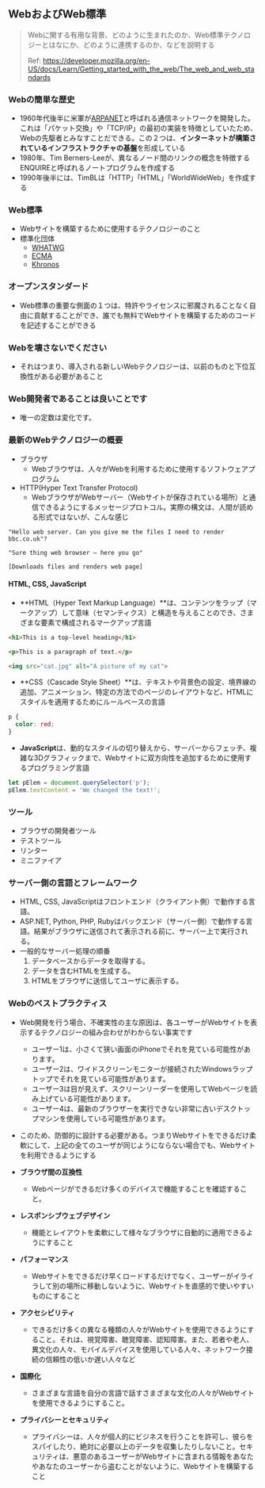 ## WebおよびWeb標準

> Webに関する有用な背景、どのように生まれたのか、Web標準テクノロジーとはなにか、どのように連携するのか、などを説明する
>
> Ref: https://developer.mozilla.org/en-US/docs/Learn/Getting_started_with_the_web/The_web_and_web_standards

### Webの簡単な歴史

- 1960年代後半に米軍が[ARPANET](https://developer.mozilla.org/en-US/docs/Glossary/Arpanet)と呼ばれる通信ネットワークを開発した。これは「パケット交換」や「TCP/IP」の最初の実装を特徴としていたため、Webの先駆者とみなすことだできる。この２つは、**インターネットが構築されているインフラストラクチャの基盤**を形成している
- 1980年、Tim Berners-Leeが、異なるノード間のリンクの概念を特徴するENQUIREと呼ばれるノートプログラムを作成する
- 1990年後半には、TimBLは「HTTP」「HTML」「WorldWideWeb」を作成する

### Web標準

- Webサイトを構築するために使用するテクノロジーのこと
- 標準化団体
  - [WHATWG](https://whatwg.org/)
  - [ECMA](https://www.ecma-international.org/)
  - [Khronos](https://www.khronos.org/)

### オープンスタンダード

- Web標準の重要な側面の１つは、特許やライセンスに邪魔されることなく自由に貢献することができ、誰でも無料でWebサイトを構築するためのコードを記述することができる

### Webを壊さないでください

- それはつまり、導入される新しいWebテクノロジーは、以前のものと下位互換性がある必要があること

### Web開発者であることは良いことです

- 唯一の定数は変化です。

### 最新のWebテクノロジーの概要

- ブラウザ
  - Webブラウザは、人々がWebを利用するために使用するソフトウェアプログラム
- HTTP(Hyper Text Transfer Protocol)
  - WebブラウザがWebサーバー（Webサイトが保存されている場所）と通信できるようにするメッセージプロトコル。実際の構文は、人間が読める形式ではないが、こんな感じ

```text
"Hello web server. Can you give me the files I need to render bbc.co.uk"?

"Sure thing web browser — here you go"

[Downloads files and renders web page]
```

#### HTML, CSS, JavaScript

- **HTML（Hyper Text Markup Language）**は、コンテンツをラップ（マークアップ）して意味（セマンティクス）と構造を与えることのでき、さまざまな要素で構成されるマークアップ言語

```html
<h1>This is a top-level heading</h1>

<p>This is a paragraph of text.</p>

<img src="cat.jpg" alt="A picture of my cat">
```

- **CSS（Cascade Style Sheet）**は、テキストや背景色の設定、境界線の追加、アニメーション、特定の方法でのページのレイアウトなど、HTMLにスタイルを適用するためにルールベースの言語

```css
p {
  color: red;
}
```

- **JavaScript**は、動的なスタイルの切り替えから、サーバーからフェッチ、複雑な3Dグラフィックまで、Webサイトに双方向性を追加するために使用するプログラミング言語

```javascript
let pElem = document.querySelector('p');
pElem.textContent = 'We changed the text!';
```

### ツール

- ブラウザの開発者ツール
- テストツール
- リンター
- ミニファイア

### サーバー側の言語とフレームワーク

- HTML, CSS, JavaScriptはフロントエンド（クライアント側）で動作する言語。
- ASP.NET, Python, PHP, Rubyはバックエンド（サーバー側）で動作する言語。結果がブラウザに送信されて表示される前に、サーバー上で実行される。
- 一般的なサーバー処理の順番
  1. データベースからデータを取得する。
  1. データを含むHTMLを生成する。
  1. HTMLをブラウザに送信してユーザに表示する。

### Webのベストプラクティス

- Web開発を行う場合、不確実性の主な原因は、各ユーザーがWebサイトを表示するテクノロジーの組み合わせがわからない事実です
  - ユーザー1は、小さくて狭い画面のiPhoneでそれを見ている可能性があります。
  - ユーザー2は、ワイドスクリーンモニターが接続されたWindowsラップトップでそれを見ている可能性があります。
  - ユーザー3は目が見えず、スクリーンリーダーを使用してWebページを読み上げている可能性があります。
  - ユーザー4は、最新のブラウザーを実行できない非常に古いデスクトップマシンを使用している可能性があります。
- このため、防御的に設計する必要がある。つまりWebサイトをできるだけ柔軟にして、上記の全てのユーザが同じようにならない場合でも、Webサイトを利用できるようにする

- **ブラウザ間の互換性**
  - Webページができるだけ多くのデバイスで機能することを確認すること。

- **レスポンシブウェブデザイン**
  - 機能とレイアウトを柔軟にして様々なブラウザに自動的に適用できるようにすること
- **パフォーマンス**
  - Webサイトをできるだけ早くロードするだけでなく、ユーザーがイライラして別の場所に移動しないように、Webサイトを直感的で使いやすいものにすること
- **アクセシビリティ**
  - できるだけ多くの異なる種類の人々がWebサイトを使用できるようにすること。それは、視覚障害、聴覚障害、認知障害。また、若者や老人、異文化の人々、モバイルデバイスを使用している人々、ネットワーク接続の信頼性の低いか遅い人々など
- **国際化**
  - さまざまな言語を自分の言語で話すさまざまな文化の人々がWebサイトを使用できるようにすること。
- **プライバシーとセキュリティ**
  - プライバシーは、人々が個人的にビジネスを行うことを許可し、彼らをスパイしたり、絶対に必要以上のデータを収集したりしないこと。セキュリティは、悪意のあるユーザーがWebサイトに含まれる情報をあなたやあなたのユーザーから盗むことがないように、Webサイトを構築すること
